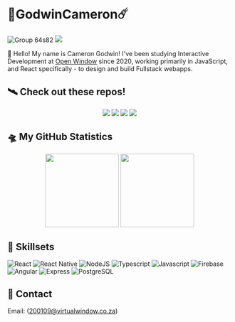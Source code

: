 # 🌌GodwinCameron☄️

![Group 64s82](https://github.com/user-attachments/assets/44056da9-eba7-4108-925d-2eb43d508fd5)
![](https://komarev.com/ghpvc/?username=GodwinCameron&style=for-the-badge&color=green)
 
🚀 Hello! My name is Cameron Godwin! I've been studying Interactive Development at [Open Window](https://www.openwindow.co.za) since 2020, working primarily in JavaScript, and React specifically - to design and build Fullstack webapps.


## 🛰️ Check out these repos!
<div>
  <p align="center">
    <img src="https://github-readme-stats.vercel.app/api/pin/?username=GodwinCameron&repo=JARVIS-JR&theme=highcontrast" />
    <img src="https://github-readme-stats.vercel.app/api/pin/?username=GodwinCameron&repo=AstroCrafter&theme=highcontrast" />
    <img src="https://github-readme-stats.vercel.app/api/pin/?username=Bladeyboy54&repo=Elementium-frontend&theme=highcontrast" />
    <img src="https://github-readme-stats.vercel.app/api/pin/?username=GodwinCameron&repo=CompNation&theme=highcontrast" />
  </p>
</div>


## 🛸 My GitHub Statistics
<div>
  <p align="center">
    <img src="https://github-readme-stats.vercel.app/api?username=GodwinCameron&show_icons=true&theme=highcontrast" height="165" />
    <img src="https://github-readme-stats.vercel.app/api/top-langs/?username=GodwinCameron&layout=donut&theme=highcontrast" height="165" />
  </p>
</div>

## 💪 Skillsets
![React](https://img.shields.io/badge/React-20232A?style=for-the-badge&logo=react&logoColor=61DAFB)
![React Native](https://img.shields.io/badge/react_native-%2320232a.svg?style=for-the-badge&logo=react&logoColor=%2361DAFB)
![NodeJS](https://img.shields.io/badge/Node%20js-339933?style=for-the-badge&logo=nodedotjs&logoColor=white)
![Typescript](https://img.shields.io/badge/TypeScript-007ACC?style=for-the-badge&logo=typescript&logoColor=white)
![Javascript](https://img.shields.io/badge/JavaScript-323330?style=for-the-badge&logo=javascript&logoColor=F7DF1E)
![Firebase](https://img.shields.io/badge/firebase-a08021?style=for-the-badge&logo=firebase&logoColor=blue)
![Angular](https://img.shields.io/badge/Angular-DD0031?style=for-the-badge&logo=angular&logoColor=yellow)
![Express](https://img.shields.io/badge/Express%20js-000000?style=for-the-badge&logo=express&logoColor=white)
![PostgreSQL](https://img.shields.io/badge/PostgreSQL-316192?style=for-the-badge&logo=postgresql&logoColor=white)

## 📡 Contact
Email: (200109@virtualwindow.co.za)

